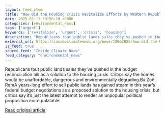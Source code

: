 ```yaml
---
layout: feed_item
title: "How Did the Housing Crisis Revitalize Efforts by Western Republicans to Sell Off Public Lands?"
date: 2025-06-12 13:56:10 +0000
categories: [environmental_news]
tags: ['urgent']
keywords: ['revitalize', 'urgent', 'crisis', 'housing']
description: "Republicans tout public lands sales they’ve pushed in the budget reconciliation bill as a solution to the housing crisis"
external_url: https://insideclimatenews.org/news/12062025/how-did-the-housing-crisis-revitalize-efforts-by-western-republicans-to-sell-off-public-lands/
is_feed: true
source_feed: "Inside Climate News"
feed_category: "environmental_news"
---
```


Republicans tout public lands sales they’ve pushed in the budget reconciliation bill as a solution to the housing crisis. Critics say the homes would be unaffordable, dangerous and environmentally degrading.By Zoë RomA years-long effort to sell public lands has gained steam in this year’s federal budget negotiations as a proposed solution to the housing crisis, but critics say it’s just the latest attempt to render an unpopular political proposition more palatable.

[Read original article](https://insideclimatenews.org/news/12062025/how-did-the-housing-crisis-revitalize-efforts-by-western-republicans-to-sell-off-public-lands/)
